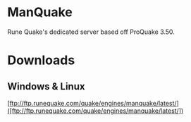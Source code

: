 ManQuake
========

Rune Quake's dedicated server based off ProQuake 3.50.

Downloads
=========

Windows & Linux
---------------

[ftp://ftp.runequake.com/quake/engines/manquake/latest/]([ftp://ftp.runequake.com/quake/engines/manquake/latest/])



